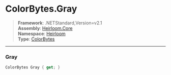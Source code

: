 # ColorBytes.Gray

> **Framework**: .NETStandard,Version=v2.1  
> **Assembly**: [Heirloom.Core][0]  
> **Namespace**: [Heirloom][0]  
> **Type**: [ColorBytes][1]

--------------------------------------------------------------------------------

### Gray

```cs
ColorBytes Gray { get; }
```

[0]: ../Heirloom.Core.md
[1]: Heirloom.ColorBytes.md
